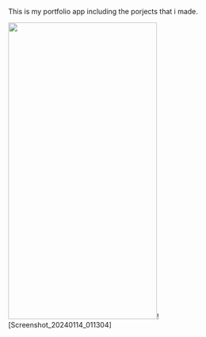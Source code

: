 This is my portfolio app including the porjects that i made.

<img src="https://github.com/gaurav-afk/PortfolioApp/assets/65609530/e0f7438b-ba33-46fa-b41b-d5c08fdf08b0" width="300" height="600">![Screenshot_20240114_011304]

